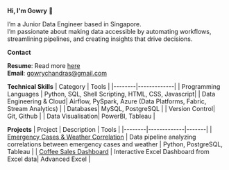 **Hi, I'm Gowry** 👋

I’m a Junior Data Engineer based in Singapore.<br>
I’m passionate about making data accessible by automating workflows, streamlining pipelines, and creating insights that drive decisions. 

**Contact**  

**Resume**: Read more [here](https://docs.google.com/document/d/1263fQWDWY2PujtUAT1pnbjIYZnH1hK9X/edit?usp=sharing&ouid=113244050416219948606&rtpof=true&sd=true) <br>
**Email**: gowrychandras@gmail.com 


**Technical Skills**
| Category | Tools |
|--------|-------------|
| Programming Languages | Python, SQL, Shell Scripting, HTML, CSS, Javascript|
| Data Engineering & Cloud| Airflow, PySpark, Azure (Data Platforms, Fabric, Stream Analytics) | 
| Databases| MySQL, PostgreSQL |
| Version Control| Git, Github |
| Data Visualisation| PowerBI, Tableau |



**Projects**
| Project | Description | Tools |
|--------|-------------|-------|
| [Emergency Cases & Weather Correlation](https://github.com/Gowry-CS/emergency-cases-weather-pipeline) | Data pipeline analyzing correlations between emergency cases and weather | Python, PostgreSQL, Tableau |
| [Coffee Sales Dashboard](https://github.com/Gowry-CS/Coffee-Sales-Excel-Dashboard) | Interactive Excel Dashboard from Excel data| Advanced Excel |
